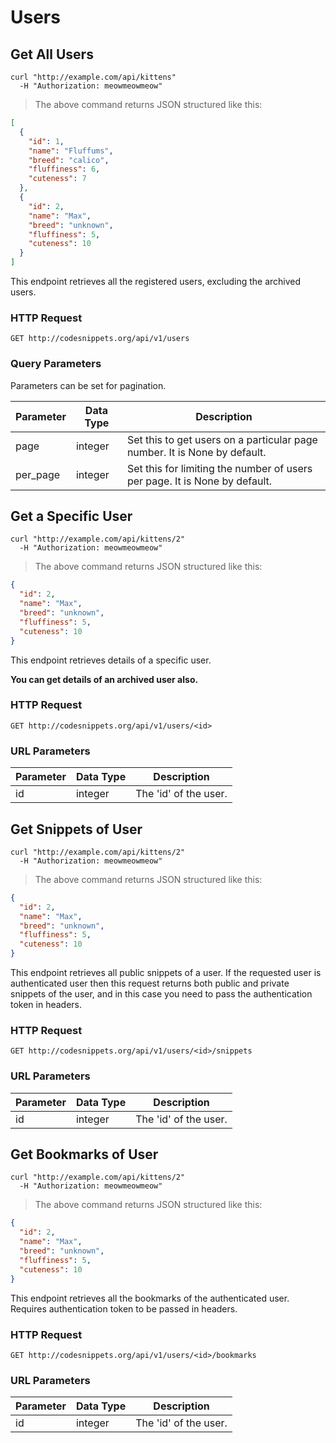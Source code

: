 # Users

## Get All Users


```http
curl "http://example.com/api/kittens"
  -H "Authorization: meowmeowmeow"
```


> The above command returns JSON structured like this:

```json
[
  {
    "id": 1,
    "name": "Fluffums",
    "breed": "calico",
    "fluffiness": 6,
    "cuteness": 7
  },
  {
    "id": 2,
    "name": "Max",
    "breed": "unknown",
    "fluffiness": 5,
    "cuteness": 10
  }
]
```

This endpoint retrieves all the registered users, excluding the archived users. 

### HTTP Request

`GET http://codesnippets.org/api/v1/users`

### Query Parameters

Parameters can be set for pagination.

Parameter | Data Type | Description
--------- | ----------| ------------
page | integer | Set this to get users on a particular page number. It is None by default.
per_page | integer | Set this for limiting the number of users per page. It is None by default.

## Get a Specific User


```http
curl "http://example.com/api/kittens/2"
  -H "Authorization: meowmeowmeow"
```

> The above command returns JSON structured like this:

```json
{
  "id": 2,
  "name": "Max",
  "breed": "unknown",
  "fluffiness": 5,
  "cuteness": 10
}
```

This endpoint retrieves details of a specific user. 

<aside class="notice" style="font-weight: bold;">
You can get details of an archived user also.
</aside>

### HTTP Request

`GET http://codesnippets.org/api/v1/users/<id>`

### URL Parameters

Parameter | Data Type | Description
--------- | ----------| ------------
id | integer | The 'id' of the user.

## Get Snippets of User


```http
curl "http://example.com/api/kittens/2"
  -H "Authorization: meowmeowmeow"
```

> The above command returns JSON structured like this:

```json
{
  "id": 2,
  "name": "Max",
  "breed": "unknown",
  "fluffiness": 5,
  "cuteness": 10
}
```

This endpoint retrieves all public snippets of a user. If the requested user is authenticated user then this request returns both public and private snippets of the user, and in this case you need to pass the authentication token in headers.  

### HTTP Request

`GET http://codesnippets.org/api/v1/users/<id>/snippets`

### URL Parameters

Parameter | Data Type | Description
--------- | ----------| ------------
id | integer | The 'id' of the user.

## Get Bookmarks of User


```http
curl "http://example.com/api/kittens/2"
  -H "Authorization: meowmeowmeow"
```

> The above command returns JSON structured like this:

```json
{
  "id": 2,
  "name": "Max",
  "breed": "unknown",
  "fluffiness": 5,
  "cuteness": 10
}
```

This endpoint retrieves all the bookmarks of the authenticated user. Requires authentication token to be passed in headers. 

### HTTP Request

`GET http://codesnippets.org/api/v1/users/<id>/bookmarks`

### URL Parameters

Parameter | Data Type | Description
--------- | ----------| ------------
id | integer | The 'id' of the user.